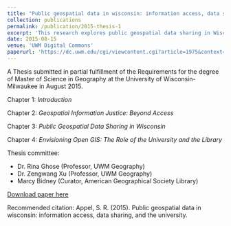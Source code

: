 ```yaml
---
title: "Public geospatial data in wisconsin: information access, data sharing, and the university (Thesis)"
collection: publications
permalink: /publication/2015-thesis-1
excerpt: 'This research explores public geospatial data sharing in Wisconisn. The research is informed by literature on GIS and Society, Participatory GIS, Spatial Data Infrastructure, Information Justice, The Digital Divide, and Library and Information Science. Original research consists of a survey and follow up interview to public land information professionals in Wisconsin gauging their interest in a UW System-wide geographic information portal for distributing public spatial data to UW System users. The research finds that social and insitutional rather than technical factors are major drivers of data-sharing activities in Wisconsin. However, technical aspects of geographic information are changing quickly with a move to more hosted services in the cloud. This research explroes how this shift influences data-sharing, academic library GIS services, and university level education. While social and institutional influences are critical, GIOS proefssionals, students, and educators must be ready for the cloud.'
date: 2015-08-15
venue: 'UWM Digital Commons'
paperurl: 'https://dc.uwm.edu/cgi/viewcontent.cgi?article=1975&context=etd'
---
```

A Thesis submitted in partial fulfillment of the Requirements for the degree of Master of Science in Geography at the University of Wisconsin-Milwaukee in August 2015.

Chapter 1: *Introduction*

Chapter 2: *Geospatial Information Justice: Beyond Access*

Chapter 3: *Public Geospatial Data Sharing in Wisconsin*

Chapter 4: *Envisioning Open GIS: The Role of the University and the Library*

Thesis committee:

* Dr. Rina Ghose (Professor, UWM Geography)
* Dr. Zengwang Xu (Professor, UWM Geography)
* Marcy Bidney (Curator, American Geographical Society Library)

[Download paper here](https://dc.uwm.edu/cgi/viewcontent.cgi?article=1975&context=etd)

Recommended citation: Appel, S. R. (2015). Public geospatial data in wisconsin: information access, data sharing, and the university.   

